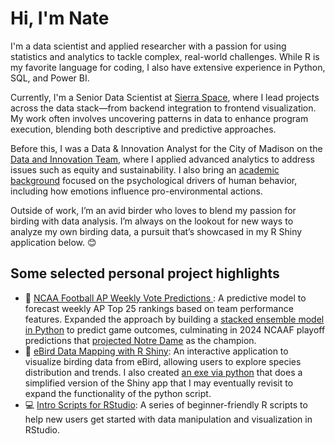 # Hi, I'm Nate 

I'm a data scientist and applied researcher with a passion for using statistics and analytics to tackle complex, real-world challenges. While R is my favorite language for coding, I also have extensive experience in Python, SQL, and Power BI.

Currently, I'm a Senior Data Scientist at <a href="https://www.sierraspace.com/">Sierra Space</a>, where I lead projects across the data stack—from backend integration to frontend visualization. My work often involves uncovering patterns in data to enhance program execution, blending both descriptive and predictive approaches.

Before this, I was a Data & Innovation Analyst for the City of Madison on the <a href="https://www.cityofmadison.com/finance/data-innovation">Data and Innovation Team</a>, where I applied advanced analytics to address issues such as equity and sustainability. I also bring an <a href="https://scholar.google.com/citations?user=n2-up3oAAAAJ&hl=en">academic background</a> focused on the psychological drivers of human behavior, including how emotions influence pro-environmental actions.

Outside of work, I’m an avid birder who loves to blend my passion for birding with data analysis. I’m always on the lookout for new ways to analyze my own birding data, a pursuit that’s showcased in my R Shiny application below. 😊

## Some selected personal project highlights

- 🏈 <a href="https://github.com/NathanJShipley/Public_RStudio_Python_Projects/tree/main/ncaaf_weekly_ap_poll_predictions">NCAA Football AP Weekly Vote Predictions </a>: A predictive model to forecast weekly AP Top 25 rankings based on team performance features. Expanded the approach by building a <a href="https://github.com/NathanJShipley/Public_RStudio_Python_Projects/tree/main/ncaaf_score_predictions/scripts"> stacked ensemble model in Python<a/> to predict game outcomes, culminating in 2024 NCAAF playoff predictions that <a href="https://github.com/NathanJShipley/Public_RStudio_Python_Projects/blob/main/ncaaf_score_predictions/predictions/Final%20predictions.png"> projected Notre Dame<a/> as the champion.
- 🦅 <a href="https://github.com/NathanJShipley/eBird_Mapping_RShiny">eBird Data Mapping with R Shiny</a>: An interactive application to visualize birding data from eBird, allowing users to explore species distribution and trends. I also created <a href="https://github.com/NathanJShipley/eBird_Mapping_RShiny/tree/main/simpler_python/birding_data_mapper/dist">an exe via python</a> that does a simplified version of the Shiny app that I may eventually revisit to expand the functionality of the python script.
- 💻 <a href="https://github.com/NathanJShipley/Public_Intro_to_R_Scripts">Intro Scripts for RStudio</a>: A series of beginner-friendly R scripts to help new users get started with data manipulation and visualization in RStudio.




<!--

(https://www.youtube.com/watch?v=KhGWbt1dAKQ) good link for more ideas as needed
<img src="https://github.com/NathanJShipley/nathanjshipley/blob/main/github-header-image.png">

-->

